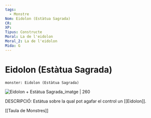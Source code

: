 ```yaml
---
tags:
  - Monstre
Nom: Eidolon (Estàtua Sagrada)
CR: 
XP: 
Tipus: Constructe
Moral: La de l'eidolon
Moral_2: La de l'eidolon
Mida: G
---
```

# Eidolon (Estàtua Sagrada)

```statblock
monster: Eidolon (Estàtua Sagrada)
```

![Eidolon + Estàtua Sagrada_imatge | 260](https://static.wikia.nocookie.net/forgottenrealms/images/0/07/Moloch_Sacred_Statue.jpg/revision/latest?cb=20200706180024)

DESCRIPCIÓ: 
Estàtua sobre la qual pot agafar el control un [[Eidolon]].

[[Taula de Monstres]]